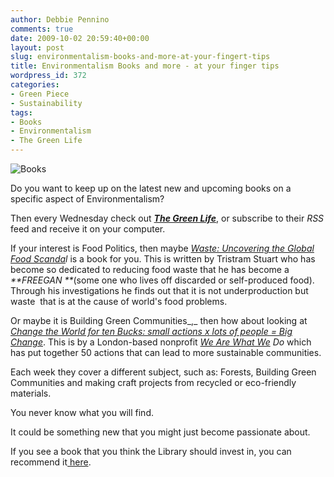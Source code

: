 ```yaml
---
author: Debbie Pennino
comments: true
date: 2009-10-02 20:59:40+00:00
layout: post
slug: environmentalism-books-and-more-at-your-fingert-tips
title: Environmentalism Books and more - at your finger tips
wordpress_id: 372
categories:
- Green Piece
- Sustainability
tags:
- Books
- Environmentalism
- The Green Life
---
```


![Books](http://polaricecapz.com/photo_downloads/books_clock.gif)

Do you want to keep up on the latest new and upcoming books on a specific aspect of Environmentalism?

Then every Wednesday check out _**[The Green Life](http://sierraclub.typepad.com/greenlife/2009/09/book-rounduup-wednesday-food-politics.html)**_, or subscribe to their _RSS_ feed and receive it on your computer.

If your interest is  Food Politics, then maybe _[Waste: Uncovering the Global Food Scanda](http://www.amazon.com/Waste-Uncovering-Global-Food-Scandal/dp/0393068366)l_ is a book for you. This is written by Tristram Stuart who has become so dedicated to reducing food waste that he has become a _**FREEGAN **_(some one who lives off discarded or self-produced food).  Through his investigations he finds out that it is not underproduction but waste  that is at the cause of world's food problems.

Or maybe it is Building Green Communities_,_ then how about looking at [_Change the World for ten Bucks: small actions x lots of people = Big Change_](http://www.amazon.com/Change-World-Ten-Bucks-actions/dp/081186801X/ref=sr_1_1?ie=UTF8&s=books&qid=1253569248&sr=1-1). This is by a London-based nonprofit _[We Are What We](http://www.wearewhatwedo.org/) Do_ which has put together 50 actions that can lead to more sustainable communities.

Each week they cover a different subject, such as: Forests, Building Green Communities and making craft projects from recycled or eco-friendly materials.

You never know what you will find.

It could be something new that you might just become passionate about.

If you see a book that you think the Library should invest in, you can recommend it[ here](http://www.lib.neu.edu/libraries_and_collections/collections/recommend_a_purchase/).
